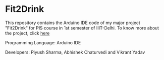 # Fit2Drink
This repository contains the Arduino IDE code of my major project "Fit2Drink" for PIS course in 1st semester of IIIT-Delhi. To know more about the project, click [here](https://www.youtube.com/channel/UColqbVCwp2T9poRzIyzpeQg/videos)

Programming Language: Arduino IDE

Developers: Piyush Sharma, Abhishek Chaturvedi and Vikrant Yadav
